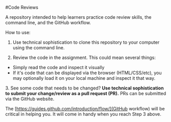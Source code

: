 #Code Reviews

A repository intended to help learners practice code review skills, the command line, and the GitHub workflow.

How to use:

1. Use technical sophistication to clone this repository to your computer using the command line.

2. Review the code in the assignment. This could mean several things:

* Simply read the code and inspect it visually
* If it's code that can be displayed via the browser (HTML/CSS/etc), you may optionally load it on your local machine and inspect it that way.

3\. See some code that needs to be changed? **Use technical sophistication to submit your change/review as a pull request (PR).** PRs can be submitted via the GitHub website.

The [https://guides.github.com/introduction/flow/](GitHub workflow) will be critical in helping you. It will come in handy when you reach Step 3 above.
